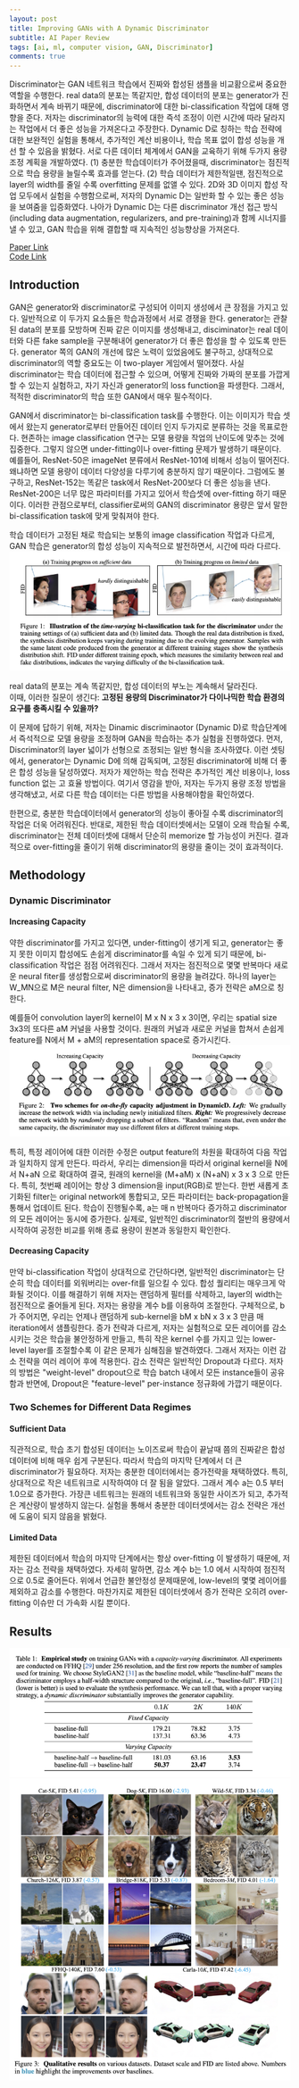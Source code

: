 ```yaml
---
layout: post   
title: Improving GANs with A Dynamic Discriminator      
subtitle: AI Paper Review       
tags: [ai, ml, computer vision, GAN, Discriminator]   
comments: true  
---  
```


Discriminator는 GAN 네트워크 학습에서 진짜와 합성된 샘플을 비교홤으로써 중요한 역할을 수행한다. 
real data의 분포는 똑같지만, 합성 데이터의 분포는 generator가 진화하면서 계속 바뀌기 때문에, discriminator에 대한 bi-classification 작업에 대해 영향을 준다.
저자는 discriminator의 능력에 대한 즉석 조정이 이런 시간에 따라 달라지는 작업에서 더 좋은 성능을 가져온다고 주장한다.
Dynamic D로 칭하는 학습 전략에 대한 보완적인 실험을 통해서, 추가적인 계산 비용이나, 학습 목표 없이 합성 성능을 개선 할 수 있음을 밝혔다.
서로 다른 데이터 체계에서 GAN을 교육하기 위해 두가지 용량조정 계획을 개발하였다. 
(1) 충분한 학습데이터가 주어졌을때, discriminator는 점진적으로 학습 용량을 늘릴수록 효과를 얻는다. (2) 학습 데이터가 제한적일땐, 점진적으로 layer의 width를 줄일 수록 overfitting 문제를 없앨 수 있다.
2D와 3D 이미지 합성 작업 모두에서 실험을 수행함으로써, 저자의 Dynamic D는 일반화 할 수 있는 좋은 성능을 보여줌을 입증화였다. 
나아가 Dynamic D는 다른 discriminator 개선 접근 방식(including data augmentation, regularizers, and pre-training)과 함께 시너지를 낼 수 있고, GAN 학습을 위해 결합할 때 지속적인 성능향상을 가져온다. 


[Paper Link](https://arxiv.org/pdf/2209.09897v1.pdf)  
[Code Link](https://github.com/genforce/dynamicd)  

## Introduction
GAN은 generator와 discriminator로 구성되어 이미지 생성에서 큰 장점을 가지고 있다. 일반적으로 이 두가지 요소들은 학습과정에서 서로 경쟁을 한다. 
generator는 관찰된 data의 분포를 모방하며 진짜 같은 이미지를 생성해내고, disciminator는 real 데이터와 다른 fake sample을 구분해내어 generator가 더 좋은 합성을 할 수 있도록 만든다.
generator 쪽의 GAN의 개선에 많은 노력이 있었음에도 불구하고, 상대적으로 discriminator의 역할 중요도는 이 two-player 게임에서 떨어졌다.
사실 discriminator는 학습 데이터에 접근할 수 있으며, 어떻게 진짜와 가짜의 분포를 가깝게 할 수 있는지 실험하고, 자기 자신과 generator의 loss function을 파생한다. 
그래서, 적적한 discriminator의 학습 또한 GAN에서 매우 필수적이다.

GAN에서 discriminator는 bi-classification task를 수행한다.
이는 이미지가 학습 셋에서 왔는지 generator로부터 만들어진 데이터 인지 두가지로 분류하는 것을 목표로한다.
현존하는 image classification 연구는 모델 용량을 작업의 난이도에 맞추는 것에 집중한다. 그렇지 않으면 under-fitting이나 over-fitting 문제가 발생하기 때문이다.
예를들어, ResNet-50은 imageNet 분류에서 ResNet-101에 비해서 성능이 떨어진다. 왜냐하면 모델 용량이 데이터 다양성을 다루기에 충분하지 않기 때문이다.
그럼에도 불구하고, ResNet-152는 똑같은 task에서 ResNet-200보다 더 좋은 성능을 낸다. ResNet-200은 너무 많은 파라미터를 가지고 있어서 학습셋에 over-fitting 하기 때문이다.
이러한 관점으로부터, classifier로써의 GAN의 discriminator 용량은 앞서 말한 bi-classification task에 맞게 맞춰져야 한다.

학습 데이터가 고정된 채로 학습되는 보통의 image classification 작업과 다르게, GAN 학습은 generator의 합성 성능이 지속적으로 발전하면서, 시간에 따라 다르다. 
![](./../assets/resource/ai_paper/paper30/1.png)  

real data의 분포는 계속 똑같지만, 합성 데이터의 부노는 계속해서 달라진다.   
이때, 이러한 질문이 생긴다: **고정된 용량의 Discriminator가 다이나믹한 학습 환경의 요구를 충족시킬 수 있을까?**

이 문제에 답하기 위해, 저자는 Dinamic discriminaotor (Dynamic D)로 학습단계에서 즉석적으로 모델 용량을 조정하며 GAN을 학습하는 추가 실험을 진행하였다. 
먼저, Discriminator의 layer 넓이가 선형으로 조정되는 일반 형식을 조사하였다. 
이런 셋팅에서, generator는 Dynamic D에 의해 감독되며, 고정된 discriminator에 비해 더 좋은 합성 성능을 달성하였다. 
저자가 제안하는 학습 전략은 추가적인 계산 비용이나, loss function 없는 고 효율 방법이다. 
여기서 영감을 받아, 저자는 두가지 용량 조정 방법을 생각해냈고, 서로 다른 학습 데이터는 다른 방법을 사용해야함을 확인하였다.

한편으로, 충분한 학습데이터에서 generator의 성능이 좋아질 수록 discriminator의 작업은 더욱 어려워진다. 반대로, 제한된 학습 데이터셋에서는 모델이 오래 학습될 수록, discriminator는 전체 데이터셋에 대해서 단순히 memorize 할 가능성이 커진다.
결과적으로 over-fitting을 줄이기 위해 discriminator의 용량을 줄이는 것이 효과적이다. 

## Methodology
### Dynamic Discriminator
#### Increasing Capacity
약한 discriminator를 가지고 있다면, under-fitting이 생기게 되고, generator는 좋지 못한 이미지 합성에도 손쉽게 discriminator를 속일 수 있게 되기 때문에, bi-classification 작업은 점점 어려워진다.
그래서 저자는 점진적으로 몇몇 반복마다 새로운 neural fiter를 생성함으로써 discriminator의 용량을 늘려갔다. 
하나의 layer는 W_MN으로 M은 neural filter, N은 dimension을 나타내고, 증가 전략은 aM으로 칭한다. 

예를들어 convolution layer의 kernel이 M x N x 3 x 3이면, 우리는 spatial size 3x3의 또다른 aM 커널을 사용할 것이다. 
원래의 커널과 새로운 커널을 합쳐서 손쉽게 feature를 N에서 M + aM의 representation space로 증가시킨다.  
![](./../assets/resource/ai_paper/paper30/2.png)  

특히, 특정 레이어에 대한 이러한 수정은 output feature의 차원을 확대하여 다음 작업과 일치하지 않게 만든다. 
따라서, 우리는 dimension을 따라서 original kernel을 N에서 N+aN 으로 확대하여 결국, 원래의 kernel을 (M+aM) x (N+aN) x 3 x 3 으로 만든다.
특히, 첫번째 레이어는 항상 3 dimension을 input(RGB)로 받는다. 한번 새롭게 초기화된 filter는 original network에 통합되고, 모든 파라미터는 back-propagation을 통해서 업데이트 된다.
학습이 진행될수록, a는 매 n 반복마다 증가하고 discriminator의 모든 레이어는 동시에 증가한다. 
실제로, 일반적인 discriminator의 절반의 용량에서 시작하여 공정한 비교를 위해 종료 용량이 원본과 동일한지 확인한다. 

#### Decreasing Capacity
만약 bi-classification 작업이 상대적으로 간단하다면, 일반적인 discriminator는 단순히 학습 데이터를 외워버리는 over-fit를 일으킬 수 있다. 
합성 퀄리티는 매우크게 악화될 것이다. 
이를 해결하기 위해 저자는 랜덤하게 필터를 삭제하고, layer의 width는 점진적으로 줄어들게 된다.
저자는 용량을 계수 b를 이용하여 조절한다.
구체적으로, b가 주어지면, 우리는 언제나 랜덤하게 sub-kernel을 bM x bN x 3 x 3 만큼 매 iteration에서 샘플링한다.
증가 전략과 다르게, 저자는 실험적으로 모든 레이어를 감소시키는 것은 학습을 불안정하게 만들고, 특히 작은 kernel 수를 가지고 있는 lower-level layer를 조절할수록 이 같은 문제가 심해짐을 발견하였다.
그래서 저자는 이런 감소 전략을 여러 레이어 후에 적용한다. 감소 전략은 일반적인 Dropout과 다르다. 
저자의 방법은 "weight-level" dropout으로 학습 batch 내에서 모든 instance들이 공유함과 반면에, Dropout은 "feature-level" per-instance 정규화에 가깝기 때문이다. 


### Two Schemes for Different Data Regimes
#### Sufficient Data
직관적으로, 학습 초기 합성된 데이터는 노이즈로써 학습이 끝날때 쯤의 진짜같은 합성 데이터에 비해 매우 쉽게 구분된다. 
따라서 학습의 마지막 단계에서 더 큰 discriminator가 필요하다. 저자는 충분한 데이터에서는 증가전략을 채택하였다.
특히, 상대적으로 작은 네트워크로 시작하여야 더 잘 됨을 알았다.
그래서 계수 a는 0.5 부터 1.0으로 증가한다.
가장큰 네트워크는 원래의 네트워크와 동일한 사이즈가 되고, 추가적은 계산량이 발생하지 않는다. 
실험을 통해서 충분한 데이터셋에서는 감소 전략은 개선에 도움이 되지 않음을 밝혔다.

#### Limited Data
제한된 데이터에서 학습의 마지막 단계에서는 항상 over-fitting 이 발생하기 때문에, 저자는 감소 전략을 채택하였다. 
자세히 말하면, 감소 계수 b는 1.0 에서 시작하여 점진적으로 0.5로 줄어든다.
위에서 언급한 불안정성 문제때문에, low-level의 몇몇 레이어를 제외하고 감소를 수행한다.
마찬가지로 제한된 데이터셋에서 증가 전략은 오히려 over-fitting 이슈만 더 가속화 시킬 뿐이다.

## Results
![](./../assets/resource/ai_paper/paper30/3.png)   
![](./../assets/resource/ai_paper/paper30/4.png)   

